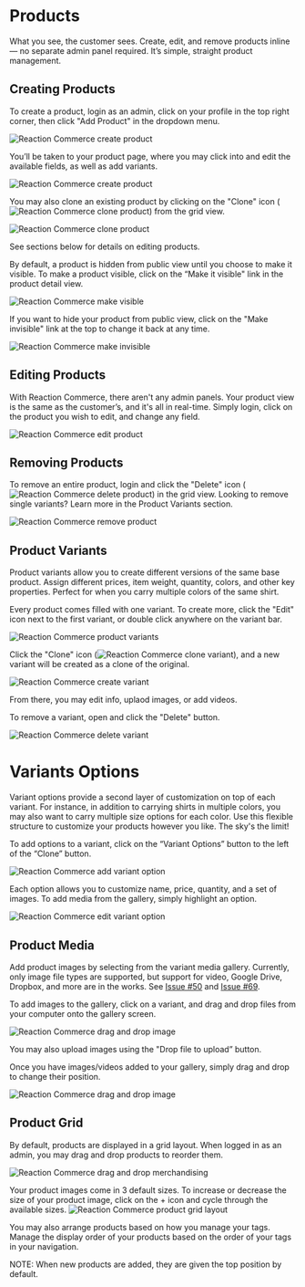 # Products
What you see, the customer sees. Create, edit, and remove products inline— no separate admin panel required. It’s simple, straight product management.

## Creating Products
To create a product, login as an admin, click on your profile in the top right corner, then click "Add Product" in the dropdown menu.

![](/assets/guide-products-add-product.png "Reaction Commerce create product")

You’ll be taken to your product page, where you may click into and edit the available fields, as well as add variants.

![](/assets/guide-products-new-product.png "Reaction Commerce create product")

You may also clone an existing product by clicking on the "Clone" icon (![](/assets/guide-icon-files.png "Reaction Commerce clone product")) from the grid view.

![](/assets/guide-products-cloneproduct.png "Reaction Commerce clone product")

See sections below for details on editing products.

By default, a product is hidden from public view until you choose to make it visible. To make a product visible, click on the “Make it visible" link in the product detail view.

![](/assets/guide-products-makevisible.png "Reaction Commerce make visible")

If you want to hide your product from public view, click on the "Make invisible" link at the top to change it back at any time.

![](/assets/guide-products-makeinvisible.png "Reaction Commerce make invisible")

## Editing Products
With Reaction Commerce, there aren't any admin panels. Your product view is the same as the customer’s, and it's all in real-time. Simply login, click on the product you wish to edit, and change any field.

![](/assets/guide-products-editproduct.png "Reaction Commerce edit product")

## Removing Products
To remove an entire product, login and click the "Delete" icon (![](/assets/guide-icon-delete.png "Reaction Commerce delete product")) in the grid view. Looking to remove single variants? Learn more in the Product Variants section.

![](/assets/guide-products-removeproduct.png "Reaction Commerce remove product")

## Product Variants
Product variants allow you to create different versions of the same base product. Assign different prices, item weight, quantity, colors, and other key properties. Perfect for when you carry multiple colors of the same shirt.

Every product comes filled with one variant. To create more, click the "Edit" icon next to the first variant, or double click anywhere on the variant bar.

![](/assets/guide-products-openvariant.png "Reaction Commerce product variants")

Click the "Clone" icon (![](/assets/guide-icon-files.png "Reaction Commerce clone variant")), and a new variant will be created as a clone of the original.

![](/assets/guide-products-createvariant.png "Reaction Commerce create variant")

From there, you may edit info, uplaod images, or add videos.

To remove a variant, open and click the "Delete" button.

![](/assets/guide-products-removevariant.png "Reaction Commerce delete variant")

# Variants Options
Variant options provide a second layer of customization on top of each variant. For instance, in addition to carrying shirts in multiple colors, you may also want to carry multiple size options for each color. Use this flexible structure to customize your products however you like. The sky's the limit!

To add options to a variant, click on the “Variant Options” button to the left of the “Clone” button.

![](/assets/guide-products-addvariantoption.png "Reaction Commerce add variant option")

Each option allows you to customize name, price, quantity, and a set of images. To add media from the gallery, simply highlight an option.

![](/assets/guide-products-editvariantoption.png "Reaction Commerce edit variant option")

## Product Media
Add product images by selecting from the variant media gallery. Currently, only image file types are supported, but support for video, Google Drive, Dropbox, and more are in the works. See [Issue #50](https://github.com/reactioncommerce/reaction/issues/50) and [Issue #69](https://github.com/reactioncommerce/reaction/issues/69).

To add images to the gallery, click on a variant, and drag and drop files from your computer onto the gallery screen.

![](/assets/guide-products-dropmedia.png "Reaction Commerce drag and drop image")

You may also upload images using the "Drop file to upload” button.

Once you have images/videos added to your gallery, simply drag and drop to change their position.

![](/assets/guide-products-dragmedia.png "Reaction Commerce drag and drop image")

## Product Grid
By default, products are displayed in a grid layout. When logged in as an admin, you may drag and drop products to reorder them.

![](/assets/guide-products-gridorder.png "Reaction Commerce drag and drop merchandising")

Your product images come in 3 default sizes. To increase or decrease the size of your product image, click on the + icon and cycle through the available sizes.
![](/assets/guide-products-grid-layout.png "Reaction Commerce product grid layout")

You may also arrange products based on how you manage your tags. Manage the display order of your products based on the order of your tags in your navigation.

NOTE: When new products are added, they are given the top position by default.
